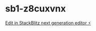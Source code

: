 # sb1-z8cuxvnx

[Edit in StackBlitz next generation editor ⚡️](https://stackblitz.com/~/github.com/Wills-Atamba/sb1-z8cuxvnx)